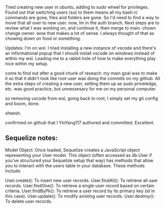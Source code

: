 Tried creating new user in ubuntu, adding to sudo wheel for privileges. Found out that switching users (su) to them means all my bash.rc commands are gone, files and folders are gone. So I'd need to find a way to move that all over to new user.
now, Im in the auth branch. Next steps are to review what I was working on, and continue it, then merge to main.
chown  change owner. wow that makes a lot of sense. I always thought of that as chowing down on food or something.

Updates:
I'm on wsl. I tried installing a new instance of vscode and there's an informational popup that I should install vscode on windows instead of within my wsl. Leading me to a rabbit hole of how to make everything play nice within my setup.

come to find out after a good chunk of reseach: my main goal was to make it so that it didn't look like root user was doing the commits on my github. All the extra steps of creating a new user, setting them up as sudo priveledge, etc. was good practice, but unnessesary for me on my personal computer.

so removing vscode from wsl, going back to root, I simply set my git config and boom, done.

sheesh.

confirmed on github that I YinYang117 authored and committed. Excellent.


## Sequelize notes:

Model Object: Once loaded, Sequelize creates a JavaScript object representing your User model. This object (often accessed as db.User if you've structured your Sequelize setup that way) has methods that allow you to interact with the users table in your database. These methods include:

User.create(): To insert new user records.
User.findAll(): To retrieve all user records.
User.findOne(): To retrieve a single user record based on certain criteria.
User.findByPk(): To retrieve a user record by its primary key (id in this case).
User.update(): To modify existing user records.
User.destroy(): To delete user records.